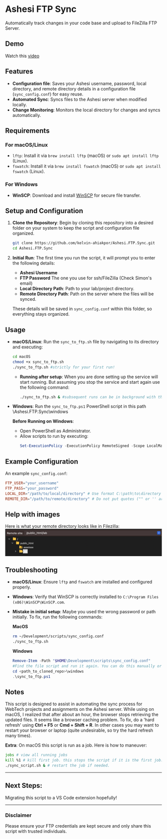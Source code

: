 
# Ashesi FTP Sync 

Automatically track changes in your code base and upload to FileZilla FTP Server.

## Demo
Watch this [video](https://youtube.com)

## Features

- **Configuration file**: Saves your Ashesi username, password, local directory, and remote directory details in a configuration file (`sync_config.conf`) for easy reuse.
- **Automated Sync**: Syncs files to the Ashesi server when modified locally.
- **Change Monitoring**: Monitors the local directory for changes and syncs automatically.

## Requirements

### For macOS/Linux

- `lftp`: Install it via `brew install lftp` (macOS) or `sudo apt install lftp` (Linux).
- `fswatch`: Install it via `brew install fswatch` (macOS) or `sudo apt install fswatch` (Linux).

### For Windows

- **WinSCP**: Download and install [WinSCP](https://winscp.net/eng/download.php) for secure file transfer.

## Setup and Configuration

1. **Clone the Repository**: Begin by cloning this repository into a desired folder on your system to keep the script and configuration file organized.
    ```bash
    git clone https://github.com/kelvin-ahiakpor/Ashesi.FTP.Sync.git
    cd Ashesi.FTP.Sync
    ```

2. **Initial Run**: The first time you run the script, it will prompt you to enter the following details:
    - **Ashesi Username**
    - **FTP Password** The one you use for ssh/FileZilla (Check Simon's email)
    - **Local Directory Path**: Path to your lab/project directory.
    - **Remote Directory Path**: Path on the server where the files will be synced.

    These details will be saved in `sync_config.conf` within this folder, so everything stays organized.

## Usage

- **macOS/Linux**: Run the `sync_to_ftp.sh` file by navigating to its directory and executing:
    ```bash
    cd macOS
    chmod +x sync_to_ftp.sh
    ./sync_to_ftp.sh #strictly for your first run!
    ```

  * **Running after setup**: When you are done setting up the service will start running. But assuming you stop the service and start again use the following command:
    ```bash
    ./sync_to_ftp.sh & #subsequent runs can be in background with the added &
    ```

- **Windows**: Run the `sync_to_ftp.ps1` PowerShell script in this path \Ashesi.FTP.Sync\windows

    **Before Running on Windows**:
    - Open PowerShell as Administrator.
    - Allow scripts to run by executing:
        ```powershell
        Set-ExecutionPolicy -ExecutionPolicy RemoteSigned -Scope LocalMachine
        ```

## Example Configuration

An example `sync_config.conf`:

```conf
FTP_USER="your_username"
FTP_PASS="your_password"
LOCAL_DIR="/path/to/local/directory" # Use format C:\path\to\directory for Windows
REMOTE_DIR="/path/to/remote/directory" # Do not put quotes ("" or '' around your path)
```

## Help with images
Here is what your remote directory looks like in Filezilla:
![Filezilla1](https://github.com/kelvin-ahiakpor/kelvin-ahiakpor.github.io/blob/main/images/ftpsync1.png)

## Troubleshooting

- **macOS/Linux**: Ensure `lftp` and `fswatch` are installed and configured properly.
- **Windows**: Verify that WinSCP is correctly installed to `C:\Program Files (x86)\WinSCP\WinSCP.com`.
- **Mistake in initial setup**: Maybe you used the wrong password or path initially. To fix, run the following commands:
    
    **MacOS**
    ```bash
    rm ~/Development/scripts/sync_config.conf
    ./sync_to_ftp.sh
    ```

    **Windows**
    ```powershell
    Remove-Item -Path "$HOME\Development\scripts\sync_config.conf"
    #Find the file script and run it again. You can do this manually or using commands:
    cd <path_to_cloned_repo>\windows 
    .\sync_to_ftp.ps1

## Notes

This script is designed to assist in automating the sync process for WebTech projects and assignments on the Ashesi server.
While using on macOS, I realized that after about an hour, the browser stops retrieving the updated files. 
It seems like a browser caching problem. To fix, do a 'hard refresh' using  **Ctrl + F5** or **Cmd + Shift + R**.
In other cases you may want to restart your browser or laptop (quite undesirable, so try the hard refresh many times). 

**Extra**:
On macOS this script is run as a job. Here is how to maneuver:

```bash
jobs # view all running jobs
kill %1 # kill first job. this stops the script if it is the first job.  
./sync_script.sh & # restart the job if needed.
```

---

## Next Steps: 
Migrating this script to a VS Code extension hopefully!

---

### Disclaimer

Please ensure your FTP credentials are kept secure and only share this script with trusted individuals.
